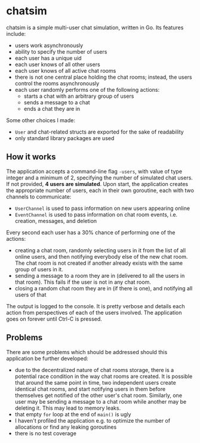 # chatsim
chatsim is a simple multi-user chat simulation, written in Go. Its features include:
- users work asynchronously
- ability to specify the number of users
- each user has a unique uid
- each user knows of all other users
- each user knows of all active chat rooms
- there is not one central place holding the chat rooms; instead, the users control the rooms asynchronously
- each user randomly performs one of the following actions:
  - starts a chat with an arbitrary group of users
  - sends a message to a chat
  - ends a chat they are in

Some other choices I made:
- `User` and chat-related structs are exported for the sake of readability
- only standard library packages are used

## How it works
The application accepts a command-line flag `-users`, with value of type integer and a minimum of 2, specifying the number of simulated chat users. If not provided, **4 users are simulated**.
Upon start, the application creates the appropriate number of users, each in their own goroutine, each with two channels to communicate:
- `UserChannel` is used to pass information on new users appearing online
- `EventChannel` is used to pass information on chat room events, i.e. creation, messages, and deletion

Every second each user has a 30% chance of performing one of the actions:
- creating a chat room, randomly selecting users in it from the list of all online users, and then notifying everybody else of the new chat room. The chat room is not created if another already exists with the same group of users in it.
- sending a message to a room they are in (delivered to all the users in that room). This fails if the user is not in any chat room.
- closing a random chat room they are in (if there is one), and notifying all users of that

The output is logged to the console. It is pretty verbose and details each action from perspectives of each of the users involved.
The application goes on forever until Ctrl-C is pressed.

## Problems
There are some problems which should be addressed should this application be further developed:
- due to the decentralized nature of chat rooms storage, there is a potential race condition in the way chat rooms are created. It is possible that around the same point in time, two independent users create identical chat rooms, and start notifying users in them before themselves get notified of the other user's chat room. Similarly, one user may be sending a message to a chat room while another may be deleting it. This may lead to memory leaks.
- that empty `for` loop at the end of `main()` is ugly
- I haven't profiled the application e.g. to optimize the number of allocations or find any leaking goroutines
- there is no test coverage
